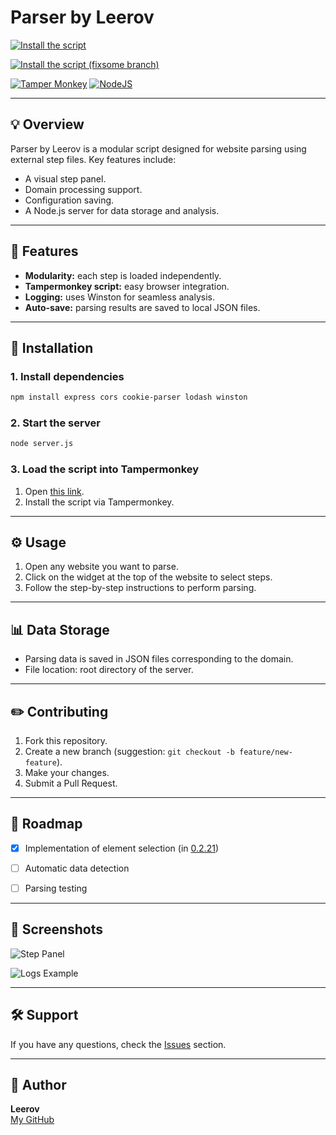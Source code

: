 # Parser by Leerov


[![Install the script](https://img.shields.io/badge/Setup%20script-%23008000?style=for-the-badge&link=https%3A%2F%2Fraw.githubusercontent.com%2Fleerov%2Fparser%2Frefs%2Fheads%2Fmain%2Fmain.user.js)](https://raw.githubusercontent.com/leerov/parser/refs/heads/main/main.user.js)

[![Install the script (fixsome branch)](https://img.shields.io/badge/Setup%20script%20(fixsome%20branch)-%23008000?style=for-the-badge&link=https%3A%2F%2Fraw.githubusercontent.com%2Fleerov%2Fparser%2Frefs%2Fheads%2Fmain%2Fmain.user.js)](https://raw.githubusercontent.com/leerov/parser/refs/heads/fixsome/main.user.js)

[![Tamper Monkey](https://img.shields.io/badge/tampermonkey-%2300485B.svg?style=for-the-badge&logo=tampermonkey&logoColor=white)](https://www.tampermonkey.net/)
[![NodeJS](https://img.shields.io/badge/node.js-6DA55F?style=for-the-badge&logo=node.js&logoColor=white)](https://nodejs.org/)


---


## 💡 Overview
Parser by Leerov is a modular script designed for website parsing using external step files. Key features include:


- A visual step panel.
- Domain processing support.
- Configuration saving.
- A Node.js server for data storage and analysis.


---


## 🔧 Features


- **Modularity:** each step is loaded independently.
- **Tampermonkey script:** easy browser integration.
- **Logging:** uses Winston for seamless analysis.
- **Auto-save:** parsing results are saved to local JSON files.


---


## 🔄 Installation


### 1. Install dependencies
```bash
npm install express cors cookie-parser lodash winston
```


### 2. Start the server
```bash
node server.js
```


### 3. Load the script into Tampermonkey

1. Open [this link](https://raw.githubusercontent.com/leerov/parser/refs/heads/main/main.user.js).
2. Install the script via Tampermonkey.


---


## ⚙️ Usage


1. Open any website you want to parse.
2. Click on the widget at the top of the website to select steps.
3. Follow the step-by-step instructions to perform parsing.


---


## 📊 Data Storage


- Parsing data is saved in JSON files corresponding to the domain.
- File location: root directory of the server.


---


## ✏️ Contributing


1. Fork this repository.
2. Create a new branch (suggestion: `git checkout -b feature/new-feature`).
3. Make your changes.
4. Submit a Pull Request.



---


## 🚀 Roadmap


- [x] Implementation of element selection (in [0.2.21](https://github.com/leerov/parser/commit/34b9095250a5196abc7eabff87d18f9af36d683d))
- [ ] Automatic data detection
- [ ] Parsing testing


---


## 🎨 Screenshots



![Step Panel]()


![Logs Example]()


---


## 🛠️ Support


If you have any questions, check the [Issues](https://github.com/leerov/parser/issues) section.


---


## 🚀 Author


**Leerov**  
[My GitHub](https://github.com/leerov)  
